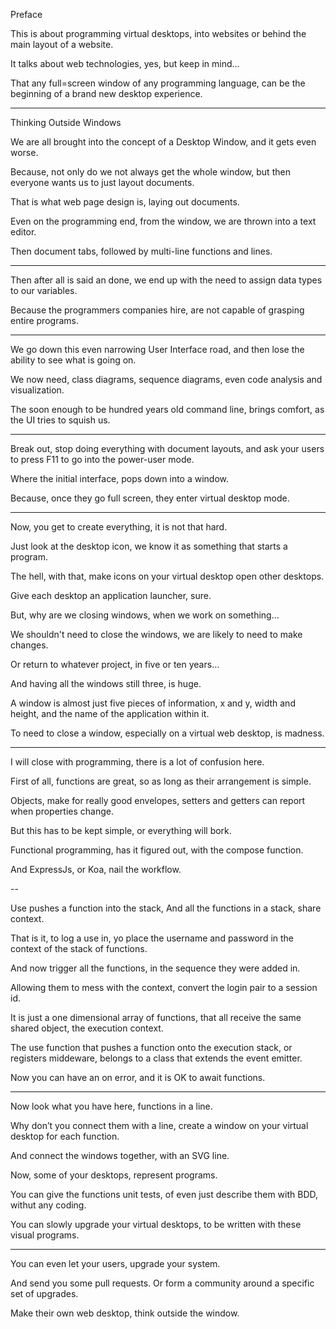 Preface

This is about programming virtual desktops,
into websites or behind the main layout of a website.

It talks about web technologies, yes,
but keep in mind...

That any full=screen window of any programming language,
can be the beginning of a brand new desktop experience.

---

Thinking Outside Windows

We are all brought into the concept of a Desktop Window,
and it gets even worse.

Because, not only do we not always get the whole window,
but then everyone wants us to just layout documents.

That is what web page design is,
laying out documents.

Even on the programming end, from the window,
we are thrown into a text editor.

Then document tabs,
followed by multi-line functions and lines.

---

Then after all is said an done,
we end up with the need to assign data types to our variables.

Because the programmers companies hire,
are not capable of grasping entire programs.

---

We go down this even narrowing User Interface road,
and then lose the ability to see what is going on.

We now need, class diagrams, sequence diagrams,
even code analysis and visualization.

The soon enough to be hundred years old command line,
brings comfort, as the UI tries to squish us.

---

Break out, stop doing everything with document layouts,
and ask your users to press F11 to go into the power-user mode.

Where the initial interface,
pops down into a window.

Because, once they go full screen,
they enter virtual desktop mode.

---

Now, you get to create everything,
it is not that hard.

Just look at the desktop icon,
we know it as something that starts a program.

The hell, with that,
make icons on your virtual desktop open other desktops.

Give each desktop an application launcher,
sure.

But, why are we closing windows,
when we work on something…

We shouldn't need to close the windows,
we are likely to need to make changes.

Or return to whatever project,
in five or ten years…

And having all the windows still three,
is huge.

A window is almost just five pieces of information,
x and y, width and height, and the name of the application within it.

To need to close a window,
especially on a virtual web desktop, is madness.

---

I will close with programming,
there is a lot of confusion here.

First of all, functions are great,
so as long as their arrangement is simple.

Objects, make for really good envelopes,
setters and getters can report when properties change.

But this has to be kept simple,
or everything will bork.

Functional programming,
has it figured out, with the compose function.

And ExpressJs, or Koa,
nail the workflow.

--

Use pushes a function into the stack,
And all the functions in a stack, share context.

That is it, to log a use in,
yo place the username and password in the context of the stack of functions.

And now trigger all the functions,
in the sequence they were added in.

Allowing them to mess with the context,
convert the login pair to a session id.

It is just a one dimensional array of functions,
that all receive the same shared object, the execution context.

The use function that pushes a function onto the execution stack,
or registers middeware, belongs to a class that extends the event emitter.

Now you can have an on error,
and it is OK to await functions.

---

Now look what you have here,
functions in a line.

Why don’t you connect them with a line,
create a window on your virtual desktop for each function.

And connect the windows together,
with an SVG line.

Now, some of your desktops,
represent programs.

You can give the functions unit tests,
of even just describe them with BDD, withut any coding.

You can slowly upgrade your virtual desktops,
to be written with these visual programs.

---

You can even let your users,
upgrade your system.

And send you some pull requests.
Or form a community around a specific set of upgrades.

Make their own web desktop,
think outside the window.
